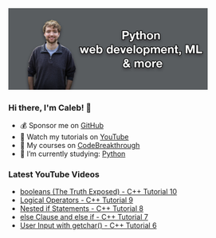 <img src="github-cover-photo-my-face.jpg" width="400px" />

### Hi there, I'm Caleb! 🍛

- 💰 Sponsor me on [GitHub](https://github.com/sponsors/CalebCurry)
- 🎥 Watch my tutorials on [YouTube](https://www.youtube.com/calebthevideomaker2)
- 📗 My courses on [CodeBreakthrough](https://www.codebreakthrough.com)
- 🤔 I’m currently studying: [Python](https://www.youtube.com/watch?v=s3IvdkCq2_c&t=4254s)

### Latest YouTube Videos
<!-- YOUTUBE:START -->
- [booleans &lpar;The Truth Exposed&rpar; - C++ Tutorial 10](https://www.youtube.com/watch?v=DggYlm8uqjA)
- [Logical Operators - C++ Tutorial 9](https://www.youtube.com/watch?v=Pn9Q1cr2ZdQ)
- [Nested if Statements - C++ Tutorial 8](https://www.youtube.com/watch?v=AAbFlEQ4FKE)
- [else Clause and else if - C++ Tutorial 7](https://www.youtube.com/watch?v=idjWFMYNCHc)
- [User Input with getchar&lpar;&rpar; - C++ Tutorial 6](https://www.youtube.com/watch?v=5GY_C_LDLX8)
<!-- YOUTUBE:END -->
